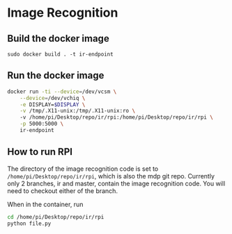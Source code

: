 # Image Recognition

## Build the docker image

`sudo docker build . -t ir-endpoint`

## Run the docker image

```bash
docker run -ti --device=/dev/vcsm \
    --device=/dev/vchiq \
    -e DISPLAY=$DISPLAY \
    -v /tmp/.X11-unix:/tmp/.X11-unix:ro \ 
    -v /home/pi/Desktop/repo/ir/rpi:/home/pi/Desktop/repo/ir/rpi \
    -p 5000:5000 \
    ir-endpoint

```

## How to run RPI 

The directory of the image recognition code is set to `/home/pi/Desktop/repo/ir/rpi`, which is also the mdp git repo. Currently only 2 branches, ir and master, contain the image recognition code. You will need to checkout either of the branch. 

When in the container, run 
```bash
cd /home/pi/Desktop/repo/ir/rpi
python file.py
```



